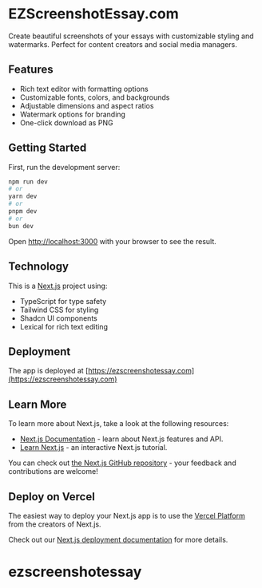 # EZScreenshotEssay.com

Create beautiful screenshots of your essays with customizable styling and watermarks. Perfect for content creators and social media managers.

## Features

- Rich text editor with formatting options
- Customizable fonts, colors, and backgrounds
- Adjustable dimensions and aspect ratios
- Watermark options for branding
- One-click download as PNG

## Getting Started

First, run the development server:

```bash
npm run dev
# or
yarn dev
# or
pnpm dev
# or
bun dev
```

Open [http://localhost:3000](http://localhost:3000) with your browser to see the result.

## Technology

This is a [Next.js](https://nextjs.org) project using:

- TypeScript for type safety
- Tailwind CSS for styling
- Shadcn UI components
- Lexical for rich text editing

## Deployment

The app is deployed at [https://ezscreenshotessay.com](https://ezscreenshotessay.com)

## Learn More

To learn more about Next.js, take a look at the following resources:

- [Next.js Documentation](https://nextjs.org/docs) - learn about Next.js features and API.
- [Learn Next.js](https://nextjs.org/learn) - an interactive Next.js tutorial.

You can check out [the Next.js GitHub repository](https://github.com/vercel/next.js) - your feedback and contributions are welcome!

## Deploy on Vercel

The easiest way to deploy your Next.js app is to use the [Vercel Platform](https://vercel.com/new?utm_medium=default-template&filter=next.js&utm_source=create-next-app&utm_campaign=create-next-app-readme) from the creators of Next.js.

Check out our [Next.js deployment documentation](https://nextjs.org/docs/app/building-your-application/deploying) for more details.
# ezscreenshotessay
